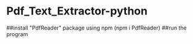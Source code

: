 # Pdf_Text_Extractor-python

##install "PdfReader" package using npm (npm i PdfReader) ##run the program

